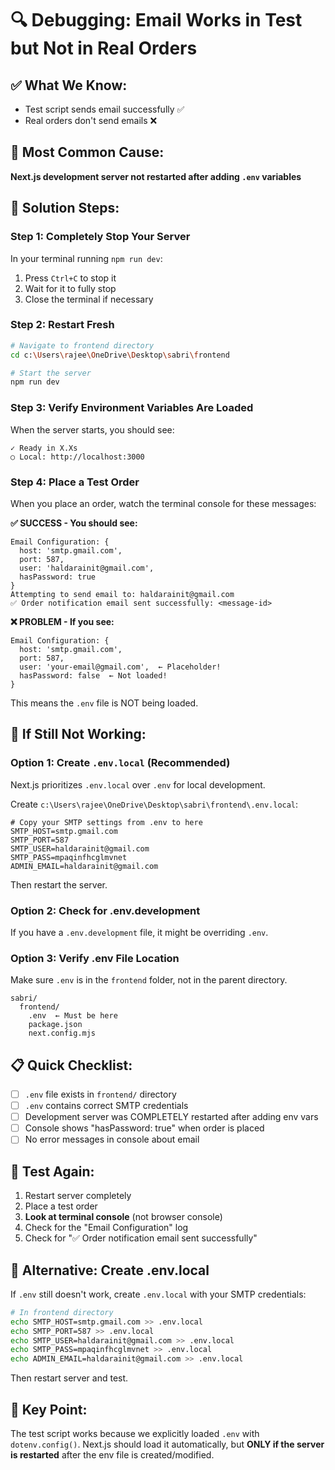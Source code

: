 # 🔍 Debugging: Email Works in Test but Not in Real Orders

## ✅ What We Know:
- Test script sends email successfully ✅
- Real orders don't send emails ❌

## 🐛 Most Common Cause:

**Next.js development server not restarted after adding `.env` variables**

## 🚀 Solution Steps:

### Step 1: Completely Stop Your Server

In your terminal running `npm run dev`:
1. Press `Ctrl+C` to stop it
2. Wait for it to fully stop
3. Close the terminal if necessary

### Step 2: Restart Fresh

```bash
# Navigate to frontend directory
cd c:\Users\rajee\OneDrive\Desktop\sabri\frontend

# Start the server
npm run dev
```

### Step 3: Verify Environment Variables Are Loaded

When the server starts, you should see:
```
✓ Ready in X.Xs
○ Local: http://localhost:3000
```

### Step 4: Place a Test Order

When you place an order, watch the terminal console for these messages:

**✅ SUCCESS - You should see:**
```
Email Configuration: {
  host: 'smtp.gmail.com',
  port: 587,
  user: 'haldarainit@gmail.com',
  hasPassword: true
}
Attempting to send email to: haldarainit@gmail.com
✅ Order notification email sent successfully: <message-id>
```

**❌ PROBLEM - If you see:**
```
Email Configuration: {
  host: 'smtp.gmail.com',
  port: 587,
  user: 'your-email@gmail.com',  ← Placeholder!
  hasPassword: false  ← Not loaded!
}
```

This means the `.env` file is NOT being loaded.

## 🔧 If Still Not Working:

### Option 1: Create `.env.local` (Recommended)

Next.js prioritizes `.env.local` over `.env` for local development.

Create `c:\Users\rajee\OneDrive\Desktop\sabri\frontend\.env.local`:

```env
# Copy your SMTP settings from .env to here
SMTP_HOST=smtp.gmail.com
SMTP_PORT=587
SMTP_USER=haldarainit@gmail.com
SMTP_PASS=mpaqinfhcglmvnet
ADMIN_EMAIL=haldarainit@gmail.com
```

Then restart the server.

### Option 2: Check for .env.development

If you have a `.env.development` file, it might be overriding `.env`.

### Option 3: Verify .env File Location

Make sure `.env` is in the `frontend` folder, not in the parent directory.

```
sabri/
  frontend/
    .env  ← Must be here
    package.json
    next.config.mjs
```

## 📋 Quick Checklist:

- [ ] `.env` file exists in `frontend/` directory
- [ ] `.env` contains correct SMTP credentials
- [ ] Development server was COMPLETELY restarted after adding env vars
- [ ] Console shows "hasPassword: true" when order is placed
- [ ] No error messages in console about email

## 🧪 Test Again:

1. Restart server completely
2. Place a test order
3. **Look at terminal console** (not browser console)
4. Check for the "Email Configuration" log
5. Check for "✅ Order notification email sent successfully"

## 📧 Alternative: Create .env.local

If `.env` still doesn't work, create `.env.local` with your SMTP credentials:

```bash
# In frontend directory
echo SMTP_HOST=smtp.gmail.com >> .env.local
echo SMTP_PORT=587 >> .env.local
echo SMTP_USER=haldarainit@gmail.com >> .env.local
echo SMTP_PASS=mpaqinfhcglmvnet >> .env.local
echo ADMIN_EMAIL=haldarainit@gmail.com >> .env.local
```

Then restart server and test.

## 🎯 Key Point:

The test script works because we explicitly loaded `.env` with `dotenv.config()`. 
Next.js should load it automatically, but **ONLY if the server is restarted** after the env file is created/modified.
